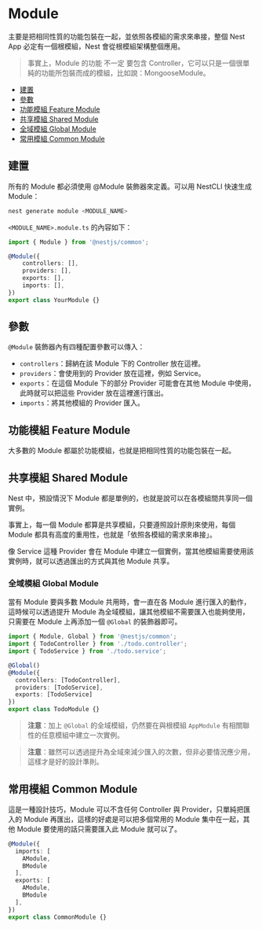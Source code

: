# Module

主要是把相同性質的功能包裝在一起，並依照各模組的需求來串接，整個 Nest App 必定有一個根模組，Nest 會從根模組架構整個應用。

>事實上，Module 的功能 不一定 要包含 Controller，它可以只是一個很單純的功能所包裝而成的模組，比如說：MongooseModule。

- [建置](#建置)
- [參數](#參數)
- [功能模組 Feature Module](#功能模組-feature-module)
- [共享模組 Shared Module](#共享模組-shared-module)
- [全域模組 Global Module](#全域模組-global-module)
- [常用模組 Common Module](#常用模組-common-module)

## 建置

所有的 Module 都必須使用 @Module 裝飾器來定義。可以用 NestCLI 快速生成 Module：

```bash
nest generate module <MODULE_NAME>
```

`<MODULE_NAME>.module.ts` 的內容如下：

```ts
import { Module } from '@nestjs/common';

@Module({
    controllers: [],
    providers: [],
    exports: [],
    imports: [],
})
export class YourModule {}
```

## 參數

`@Module` 裝飾器內有四種配置參數可以傳入：

- `controllers`：歸納在該 Module 下的 Controller 放在這裡。
- `providers`：會使用到的 Provider 放在這裡，例如 Service。
- `exports`：在這個 Module 下的部分 Provider 可能會在其他 Module 中使用，此時就可以把這些 Provider 放在這裡進行匯出。
- `imports`：將其他模組的 Provider 匯入。

## 功能模組 Feature Module

大多數的 Module 都屬於功能模組，也就是把相同性質的功能包裝在一起。

## 共享模組 Shared Module

Nest 中，預設情況下 Module 都是單例的，也就是說可以在各模組間共享同一個實例。

事實上，每一個 Module 都算是共享模組，只要遵照設計原則來使用，每個 Module 都具有高度的重用性，也就是「依照各模組的需求來串接」。

像 Service 這種 Provider 會在 Module 中建立一個實例，當其他模組需要使用該實例時，就可以透過匯出的方式與其他 Module 共享。

### 全域模組 Global Module

當有 Module 要與多數 Module 共用時，會一直在各 Module 進行匯入的動作，這時候可以透過提升 Module 為全域模組，讓其他模組不需要匯入也能夠使用，只需要在 Module 上再添加一個 `@Global` 的裝飾器即可。

```ts
import { Module, Global } from '@nestjs/common';
import { TodoController } from './todo.controller';
import { TodoService } from './todo.service';

@Global()
@Module({
  controllers: [TodoController],
  providers: [TodoService],
  exports: [TodoService]
})
export class TodoModule {}
```

>**注意**：加上 `@Global` 的全域模組，仍然要在與根模組 `AppModule` 有相關聯性的任意模組中建立一次實例。

>**注意**：雖然可以透過提升為全域來減少匯入的次數，但非必要情況應少用，這樣才是好的設計準則。

## 常用模組 Common Module

這是一種設計技巧，Module 可以不含任何 Controller 與 Provider，只單純把匯入的 Module 再匯出，這樣的好處是可以把多個常用的 Module 集中在一起，其他 Module 要使用的話只需要匯入此 Module 就可以了。

```ts
@Module({
  imports: [
    AModule,
    BModule
  ],
  exports: [
    AModule,
    BModule
  ],
})
export class CommonModule {}
```
